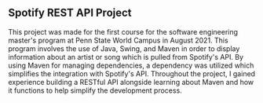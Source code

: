 <h2>Spotify REST API Project</h2>
This project was made for the first course for the software engineering master's program at Penn State World Campus in August 2021. 
This program involves the use of Java, Swing, and Maven in order to display information about an artist or song which is pulled
from Spotify's API. By using Maven for managing dependencies, a dependency was utilized which simplifies the integration with Spotify's
API. Throughout the project, I gained experience building a RESTful API alongside learning about Maven and how it functions to help simplify
the development process.
